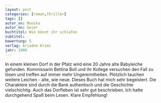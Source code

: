 ```yaml
---
layout: post
categories: [roman,thriller]
tags: []
autor_vn: Monika
autor_nn: Geier
buchtitel: Wie könnt ihr schlafen
subtitel:
bewertung: 5
verlag: Ariadne Krimi
jahr: 1999
---
```


In einem kleinen Dorf in der Pfalz wird eine 20 Jahre alte Babyleiche gefunden. Kommissarin Bettina Boll und ihr Kollege versuchen den Fall zu lösen und treffen auf immer mehr Ungereimtheiten. Plötzlich tauchen weitere Leichen - alte, wie neue.
Dieses Buch hat mich sehr begeistert. Die Charaktere sind durch die Bank authentisch und die Geschichte vielschichtig. Auch das Dorfleben ist sehr gut beschrieben. Ich hatte durchgehend Spaß beim Lesen. Klare Empfehlung!
